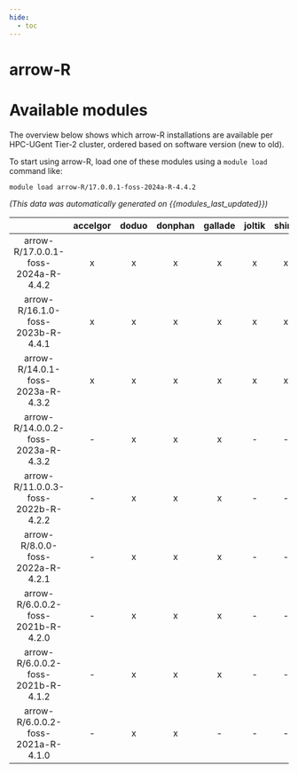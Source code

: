 ```yaml
---
hide:
  - toc
---
```


arrow-R
=======

# Available modules


The overview below shows which arrow-R installations are available per HPC-UGent Tier-2 cluster, ordered based on software version (new to old).

To start using arrow-R, load one of these modules using a `module load` command like:

```shell
module load arrow-R/17.0.0.1-foss-2024a-R-4.4.2
```

*(This data was automatically generated on {{modules_last_updated}})*  

| |accelgor|doduo|donphan|gallade|joltik|shinx|skitty|
| :---: | :---: | :---: | :---: | :---: | :---: | :---: | :---: |
|arrow-R/17.0.0.1-foss-2024a-R-4.4.2|x|x|x|x|x|x|x|
|arrow-R/16.1.0-foss-2023b-R-4.4.1|x|x|x|x|x|x|x|
|arrow-R/14.0.1-foss-2023a-R-4.3.2|x|x|x|x|x|x|x|
|arrow-R/14.0.0.2-foss-2023a-R-4.3.2|-|x|x|x|-|-|-|
|arrow-R/11.0.0.3-foss-2022b-R-4.2.2|-|x|x|x|-|-|-|
|arrow-R/8.0.0-foss-2022a-R-4.2.1|-|x|x|x|-|-|-|
|arrow-R/6.0.0.2-foss-2021b-R-4.2.0|-|x|x|x|-|-|-|
|arrow-R/6.0.0.2-foss-2021b-R-4.1.2|-|x|x|x|-|-|-|
|arrow-R/6.0.0.2-foss-2021a-R-4.1.0|-|x|x|-|-|-|-|
